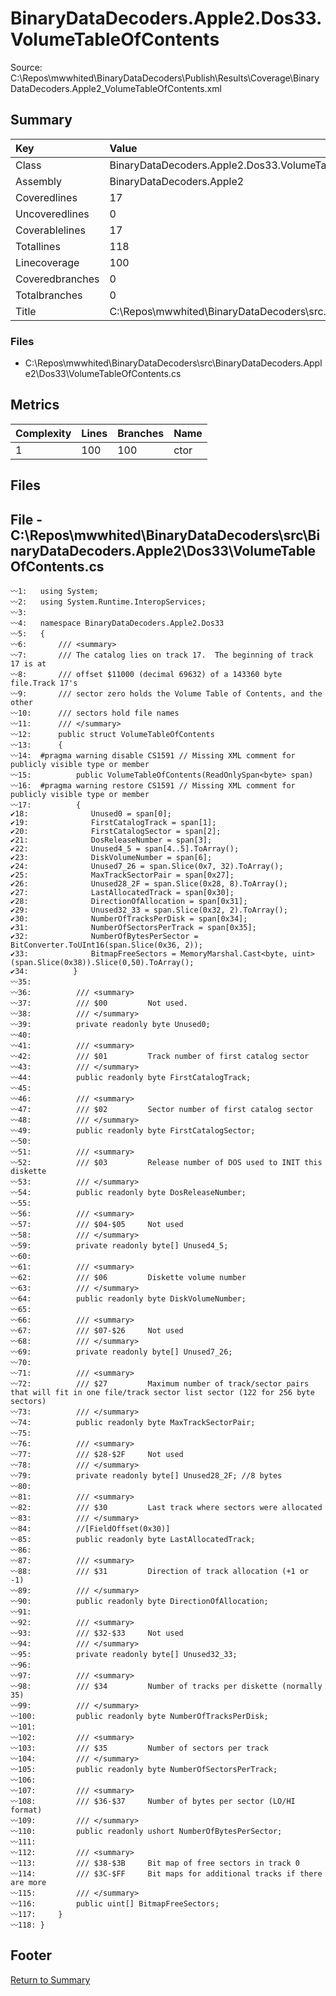 ﻿
# BinaryDataDecoders.Apple2.Dos33.VolumeTableOfContents
Source: C:\Repos\mwwhited\BinaryDataDecoders\Publish\Results\Coverage\BinaryDataDecoders.Apple2_VolumeTableOfContents.xml

## Summary

| Key                  | Value                                                            |
| :------------------- | :--------------------------------------------------------------- |
| Class                | BinaryDataDecoders.Apple2.Dos33.VolumeTableOfContents        | 
| Assembly             | BinaryDataDecoders.Apple2                                    | 
| Coveredlines         | 17                                                           | 
| Uncoveredlines       | 0                                                            | 
| Coverablelines       | 17                                                           | 
| Totallines           | 118                                                          | 
| Linecoverage         | 100                                                          | 
| Coveredbranches      | 0                                                            | 
| Totalbranches        | 0                                                            | 
| Title                | C:\Repos\mwwhited\BinaryDataDecoders\src\..\src\BinaryDataDe | 

### Files
 * C:\Repos\mwwhited\BinaryDataDecoders\src\BinaryDataDecoders.Apple2\Dos33\VolumeTableOfContents.cs

## Metrics

| Complexity | Lines | Branches | Name                                          |
| :--------- | :---- | :------- | :-------------------------------------------- |
| 1          | 100   | 100      | ctor | 
## Files

## File - C:\Repos\mwwhited\BinaryDataDecoders\src\BinaryDataDecoders.Apple2\Dos33\VolumeTableOfContents.cs

```CSharp
〰1:   using System;
〰2:   using System.Runtime.InteropServices;
〰3:   
〰4:   namespace BinaryDataDecoders.Apple2.Dos33
〰5:   {
〰6:       /// <summary>
〰7:       /// The catalog lies on track 17.  The beginning of track 17 is at
〰8:       /// offset $11000 (decimal 69632) of a 143360 byte file.Track 17's
〰9:       /// sector zero holds the Volume Table of Contents, and the other
〰10:      /// sectors hold file names
〰11:      /// </summary>
〰12:      public struct VolumeTableOfContents
〰13:      {
〰14:  #pragma warning disable CS1591 // Missing XML comment for publicly visible type or member
〰15:          public VolumeTableOfContents(ReadOnlySpan<byte> span)
〰16:  #pragma warning restore CS1591 // Missing XML comment for publicly visible type or member
〰17:          {
✔18:              Unused0 = span[0];
✔19:              FirstCatalogTrack = span[1];
✔20:              FirstCatalogSector = span[2];
✔21:              DosReleaseNumber = span[3];
✔22:              Unused4_5 = span[4..5].ToArray();
✔23:              DiskVolumeNumber = span[6];
✔24:              Unused7_26 = span.Slice(0x7, 32).ToArray();
✔25:              MaxTrackSectorPair = span[0x27];
✔26:              Unused28_2F = span.Slice(0x28, 8).ToArray();
✔27:              LastAllocatedTrack = span[0x30];
✔28:              DirectionOfAllocation = span[0x31];
✔29:              Unused32_33 = span.Slice(0x32, 2).ToArray();
✔30:              NumberOfTracksPerDisk = span[0x34];
✔31:              NumberOfSectorsPerTrack = span[0x35];
✔32:              NumberOfBytesPerSector = BitConverter.ToUInt16(span.Slice(0x36, 2));
✔33:              BitmapFreeSectors = MemoryMarshal.Cast<byte, uint>(span.Slice(0x38)).Slice(0,50).ToArray();
✔34:          }
〰35:  
〰36:          /// <summary>
〰37:          /// $00         Not used.
〰38:          /// </summary>
〰39:          private readonly byte Unused0;
〰40:  
〰41:          /// <summary>
〰42:          /// $01         Track number of first catalog sector
〰43:          /// </summary>
〰44:          public readonly byte FirstCatalogTrack;
〰45:  
〰46:          /// <summary>
〰47:          /// $02         Sector number of first catalog sector
〰48:          /// </summary>
〰49:          public readonly byte FirstCatalogSector;
〰50:  
〰51:          /// <summary>
〰52:          /// $03         Release number of DOS used to INIT this diskette
〰53:          /// </summary>
〰54:          public readonly byte DosReleaseNumber;
〰55:  
〰56:          /// <summary>
〰57:          /// $04-$05     Not used
〰58:          /// </summary>
〰59:          private readonly byte[] Unused4_5;
〰60:  
〰61:          /// <summary>
〰62:          /// $06         Diskette volume number
〰63:          /// </summary>
〰64:          public readonly byte DiskVolumeNumber;
〰65:  
〰66:          /// <summary>
〰67:          /// $07-$26     Not used
〰68:          /// </summary>
〰69:          private readonly byte[] Unused7_26;
〰70:  
〰71:          /// <summary>
〰72:          /// $27         Maximum number of track/sector pairs that will fit in one file/track sector list sector (122 for 256 byte sectors)
〰73:          /// </summary>
〰74:          public readonly byte MaxTrackSectorPair;
〰75:  
〰76:          /// <summary>
〰77:          /// $28-$2F     Not used
〰78:          /// </summary>
〰79:          private readonly byte[] Unused28_2F; //8 bytes
〰80:  
〰81:          /// <summary>
〰82:          /// $30         Last track where sectors were allocated
〰83:          /// </summary>
〰84:          //[FieldOffset(0x30)]
〰85:          public readonly byte LastAllocatedTrack;
〰86:  
〰87:          /// <summary>
〰88:          /// $31         Direction of track allocation (+1 or -1)
〰89:          /// </summary>
〰90:          public readonly byte DirectionOfAllocation;
〰91:  
〰92:          /// <summary>
〰93:          /// $32-$33     Not used
〰94:          /// </summary>
〰95:          private readonly byte[] Unused32_33;
〰96:  
〰97:          /// <summary>
〰98:          /// $34         Number of tracks per diskette (normally 35)
〰99:          /// </summary>
〰100:         public readonly byte NumberOfTracksPerDisk;
〰101: 
〰102:         /// <summary>
〰103:         /// $35         Number of sectors per track
〰104:         /// </summary>
〰105:         public readonly byte NumberOfSectorsPerTrack;
〰106: 
〰107:         /// <summary>
〰108:         /// $36-$37     Number of bytes per sector (LO/HI format)
〰109:         /// </summary>
〰110:         public readonly ushort NumberOfBytesPerSector;
〰111: 
〰112:         /// <summary>
〰113:         /// $38-$3B     Bit map of free sectors in track 0
〰114:         /// $3C-$FF     Bit maps for additional tracks if there are more
〰115:         /// </summary>
〰116:         public uint[] BitmapFreeSectors;
〰117:     }
〰118: }

```
## Footer 
[Return to Summary](Summary.md)


